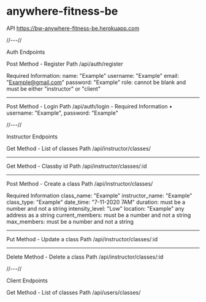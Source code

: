 # anywhere-fitness-be

API
https://bw-anywhere-fitness-be.herokuapp.com

//---//

Auth Endpoints

Post Method - Register
Path /api/auth/register

Required Information:
name: "Example"
username: "Example"
email: "Example@gmail.com"
password: "Example"
role: cannot be blank and must be either "instructor" or "client"

---

Post Method - Login
Path /api/auth/login - Required Information • username: "Example", password: "Example"

//---//

Instructor Endpoints

Get Method - List of classes
Path /api/instructor/classes/

---

Get Method - Classby id
Path /api/instructor/classes/:id

---

Post Method - Create a class
Path /api/instructor/classes/

Required Information
class_name: "Example"
instructor_name: "Example"
class_type: "Example"
date_time: "7-11-2020 7AM"
duration: must be a number and not a string
intensity_level: "Low"
location: "Example" any address as a string
current_members: must be a number and not a string
max_members: must be a number and not a string

---

Put Method - Update a class
Path /api/instructor/classes/:id

---

Delete Method - Delete a class
Path /api/instructor/classes/:id

//---//

Client Endpoints

Get Method - List of classes
Path /api/users/classes/
